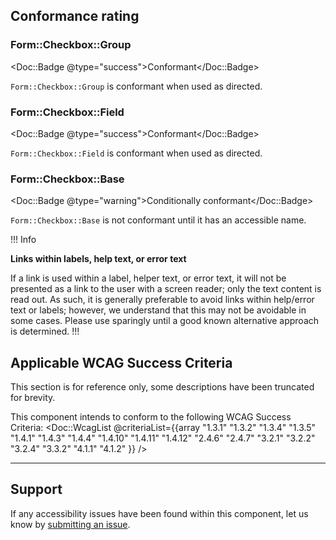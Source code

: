 ## Conformance rating

### Form::Checkbox::Group

<Doc::Badge @type="success">Conformant</Doc::Badge>

`Form::Checkbox::Group` is conformant when used as directed.

### Form::Checkbox::Field

<Doc::Badge @type="success">Conformant</Doc::Badge>

`Form::Checkbox::Field` is conformant when used as directed.

### Form::Checkbox::Base

<Doc::Badge @type="warning">Conditionally conformant</Doc::Badge>

`Form::Checkbox::Base` is not conformant until it has an accessible name.

!!! Info

**Links within labels, help text, or error text**

If a link is used within a label, helper text, or error text, it will not be presented as a link to the user with a screen reader; only the text content is read out. As such, it is generally preferable to avoid links within help/error text or labels; however, we understand that this may not be avoidable in some cases. Please use sparingly until a good known alternative approach is determined.
!!!

## Applicable WCAG Success Criteria

This section is for reference only, some descriptions have been truncated for brevity.

This component intends to conform to the following WCAG Success Criteria:
<Doc::WcagList @criteriaList={{array "1.3.1" "1.3.2" "1.3.4" "1.3.5" "1.4.1" "1.4.3" "1.4.4" "1.4.10" "1.4.11" "1.4.12" "2.4.6" "2.4.7" "3.2.1" "3.2.2" "3.2.4" "3.3.2" "4.1.1" "4.1.2" }} />

---

## Support

If any accessibility issues have been found within this component, let us know by [submitting an issue](https://github.com/hashicorp/design-system/issues/new/choose).
